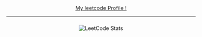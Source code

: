 
<div align = "center">
  <a href="https://leetcode.com/u/PINAK-TILAVAT/">My leetcode Profile !</a>

</div>
<hr> 

###
<div align="center">
  
![LeetCode Stats](https://leetcard.jacoblin.cool/PINAK-TILAVAT?theme=dark&font=PT%20Sans%20Caption&ext=heatmap)
</div>

###
